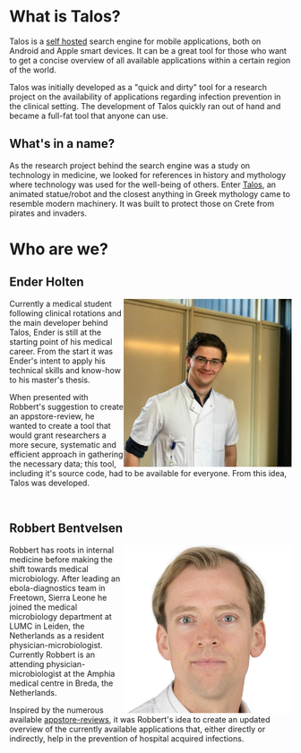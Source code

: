 # What is Talos?
Talos is a [self hosted](https://en.wikipedia.org/wiki/Self-hosting_(web_services)) search engine for mobile applications, both on Android and Apple smart devices. It can be a great tool for those who want to get a concise overview of all available applications within a certain region of the world.

Talos was initially developed as a "quick and dirty" tool for a research project on the availability of applications regarding infection prevention in the clinical setting.
The development of Talos quickly ran out of hand and became a full-fat tool that anyone can use.

## What's in a name?
As the research project behind the search engine was a study on technology in medicine, we looked for references in history and mythology where technology was used for the well-being of others. 
Enter [Talos](https://en.wikipedia.org/wiki/Talos_(automaton)), an animated statue/robot and the closest anything in Greek mythology came to resemble modern machinery. It was built to protect those on Crete from pirates and invaders.

# Who are we?
## Ender Holten
<img align="right" width="300" height="300" src="eh.png">
Currently a medical student following clinical rotations and the main developer behind Talos, Ender is still at the starting point of his medical career. 
From the start it was Ender's intent to apply his technical skills and know-how to his master's thesis.


When presented with Robbert's suggestion to create an appstore-review, he wanted to create a tool that would grant researchers a more secure, systematic and efficient approach in gathering the necessary data; this tool, including it's source code, had to be available for everyone.
From this idea, Talos was developed.

<br clear="right"/>

## Robbert Bentvelsen
<img align="right" width="300" height="300" src="rb.jpg">

Robbert has roots in internal medicine before making the shift towards medical microbiology. After leading an ebola-diagnostics team in Freetown, Sierra Leone he joined the medical microbiology department at LUMC in Leiden, the Netherlands as a resident physician-microbiologist. Currently Robbert is an attending physician-microbiologist at the Amphia medical centre  in Breda, the Netherlands.


Inspired by the numerous available [appstore-reviews](https://pubmed.ncbi.nlm.nih.gov/25748924/), it was Robbert's idea to create an updated overview of the currently available applications that, either directly or indirectly, help in the prevention of hospital acquired infections. 

<br clear="right"/>

